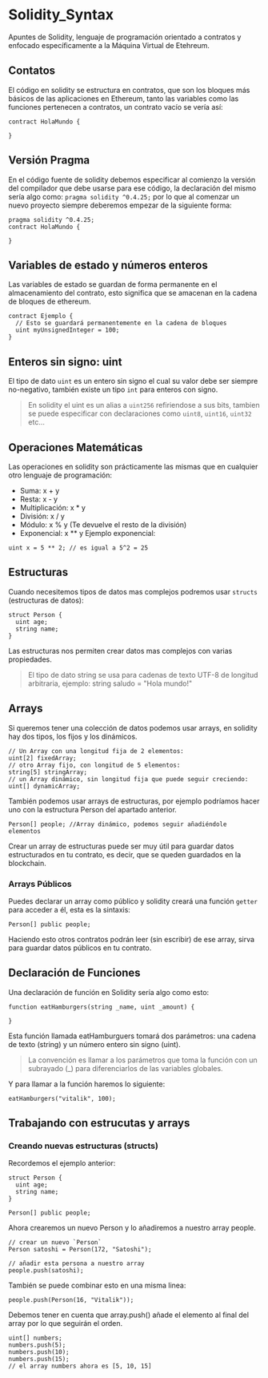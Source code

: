 # Solidity_Syntax
Apuntes de Solidity, lenguaje de programación orientado a contratos y enfocado específicamente a la Máquina Virtual de Etehreum.

## Contatos
El código en solidity se estructura en contratos, que son los bloques más básicos de las aplicaciones en Ethereum, tanto las variables como las funciones pertenecen a contratos, un contrato vacío se vería así:
```solidity
contract HolaMundo {

}
```

## Versión Pragma
En el código fuente de solidity debemos especificar al comienzo la versión del compilador que debe usarse para ese código, la declaración del mismo sería algo como: `pragma solidity ^0.4.25;` por lo que al comenzar un nuevo proyecto siempre deberemos empezar de la siguiente forma:
```solidity
pragma solidity ^0.4.25;
contract HolaMundo {

}
```

## Variables de estado y números enteros
Las variables de estado se guardan de forma permanente en el almacenamiento del contrato, esto significa que se amacenan en la cadena de bloques de ethereum.
```solidity
contract Ejemplo {
  // Esto se guardará permanentemente en la cadena de bloques
  uint myUnsignedInteger = 100;
}
```

## Enteros sin signo: uint
El tipo de dato `uint` es un entero sin signo el cual su valor debe ser siempre no-negativo, también existe un tipo `int` para enteros con signo. 
> En solidity el uint es un alias a `uint256` refiriendose a sus bits, tambien se puede especificar con declaraciones como `uint8`, `uint16`, `uint32` etc... 

## Operaciones Matemáticas
Las operaciones en solidity son prácticamente las mismas que en cualquier otro lenguaje de programación:
- Suma: x + y
- Resta: x - y
- Multiplicación: x * y
- División: x / y
- Módulo: x % y (Te devuelve el resto de la división)
- Exponencial: x ** y
Ejemplo exponencial:
```solidity
uint x = 5 ** 2; // es igual a 5^2 = 25
```

## Estructuras
Cuando necesitemos tipos de datos mas complejos podremos usar `structs` (estructuras de datos):
```solidity
struct Person {
  uint age;
  string name;
}
```
Las estructuras nos permiten crear datos mas complejos con varias propiedades.
> El tipo de dato string se usa para cadenas de texto UTF-8 de longitud arbitraria, ejemplo: string saludo = "Hola mundo!"

## Arrays
Si queremos tener una colección de datos podemos usar arrays, en solidity hay dos tipos, los fijos y los dinámicos.
```
// Un Array con una longitud fija de 2 elementos:
uint[2] fixedArray;
// otro Array fijo, con longitud de 5 elementos:
string[5] stringArray;
// un Array dinámico, sin longitud fija que puede seguir creciendo:
uint[] dynamicArray;
```
También podemos usar arrays de estructuras, por ejemplo podríamos hacer uno con la estructura Person del apartado anterior.
```solidity
Person[] people; //Array dinámico, podemos seguir añadiéndole elementos
```
Crear un array de estructuras puede ser muy útil para guardar datos estructurados en tu contrato, es decir, que se queden guardados en la blockchain.

### Arrays Públicos
Puedes declarar un array como público y solidity creará una función `getter` para acceder a él, esta es la sintaxis:
```solidity
Person[] public people;
```
Haciendo esto otros contratos podrán leer (sin escribir) de ese array, sirva para guardar datos públicos en tu contrato.

## Declaración de Funciones
Una declaración de función en Solidity sería algo como esto:
```solidity
function eatHamburgers(string _name, uint _amount) {

}
```
Esta función llamada eatHamburguers tomará dos parámetros: una cadena de texto (string) y un número entero sin signo (uint).
> La convención es llamar a los parámetros que toma la función con un subrayado (_) para diferenciarlos de las variables globales.

Y para llamar a la función haremos lo siguiente:
```solidity
eatHamburgers("vitalik", 100);
```

## Trabajando con estrucutas y arrays

### Creando nuevas estructuras (structs)
Recordemos el ejemplo anterior:
```solidity
struct Person {
  uint age;
  string name;
}

Person[] public people;
```
Ahora crearemos un nuevo Person y lo añadiremos a nuestro array people.
```solidity
// crear un nuevo `Person`
Person satoshi = Person(172, "Satoshi");

// añadir esta persona a nuestro array
people.push(satoshi);
```
También se puede combinar esto en una misma linea:
```solidity
people.push(Person(16, "Vitalik"));
```
Debemos tener en cuenta que array.push() añade el elemento al final del array por lo que seguirán el orden.
```solidity
uint[] numbers;
numbers.push(5);
numbers.push(10);
numbers.push(15);
// el array numbers ahora es [5, 10, 15]
```
